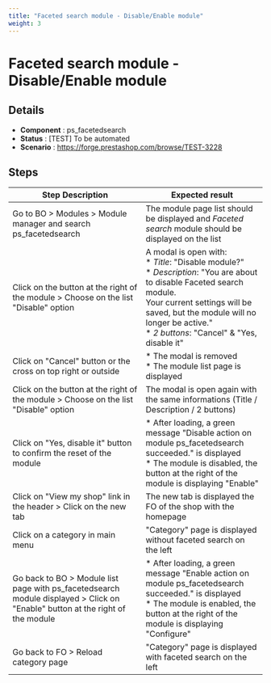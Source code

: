 ```yaml
---
title: "Faceted search module - Disable/Enable module"
weight: 3
---
```


# Faceted search module - Disable/Enable module
## Details
* **Component** : ps_facetedsearch
* **Status** : [TEST] To be automated
* **Scenario** : https://forge.prestashop.com/browse/TEST-3228

## Steps
| Step Description | Expected result |
| ----- | ----- |
| Go to BO > Modules > Module manager and search ps_facetedsearch | The module page list should be displayed and *Faceted search* module should be displayed on the list |
| Click on the button at the right of the module > Choose on the list "Disable" option | A modal is open with:<br> * *Title*: "Disable module?"<br> * *Description*: "You are about to disable Faceted search module.<br>Your current settings will be saved, but the module will no longer be active."<br> * *2 buttons*: "Cancel" & "Yes, disable it" |
| Click on "Cancel" button or the cross on top right or outside | * The modal is removed<br> * The module list page is displayed |
| Click on the button at the right of the module > Choose on the list "Disable" option | The modal is open again with the same informations (Title / Description / 2 buttons) |
| Click on "Yes, disable it" button to confirm the reset of the module | * After loading, a green message "Disable action on module ps_facetedsearch succeeded." is displayed<br> * The module is disabled, the button at the right of the module is displaying "Enable" |
| Click on "View my shop" link in the header > Click on the new tab | The new tab is displayed the FO of the shop with the homepage |
| Click on a category in main menu | "Category" page is displayed without faceted search on the left |
| Go back to BO > Module list page with ps_facetedsearch module displayed > Click on "Enable" button at the right of the module | * After loading, a green message "Enable action on module ps_facetedsearch succeeded." is displayed<br> * The module is enabled, the button at the right of the module is displaying "Configure" |
| Go back to FO > Reload category page | "Category" page is displayed with faceted search on the left |
